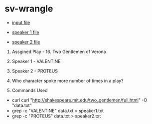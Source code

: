 # sv-wrangle

* [input file](https://github.com/srkvodnala/sv-wrangle/blob/main/data.txt)

* [speaker 1 file](https://github.com/srkvodnala/sv-wrangle/blob/main/speaker1.txt)

* [speaker 2 file](https://github.com/srkvodnala/sv-wrangle/blob/main/speaker2.txt)

1. Assgined Play  - 16. Two Gentlemen of Verona

2. Speaker 1 - VALENTINE
3. Speaker 2 - PROTEUS

4. Who character spoke more number of times in a play?

5. Commands Used
* curl  curl "http://shakespeare.mit.edu/two_gentlemen/full.html" -O "data.txt"
* grep -c "VALENTINE" data.txt > speaker1.txt
* grep -c "PROTEUS" data.txt > speaker2.txt




